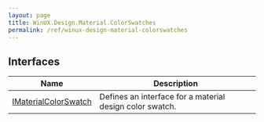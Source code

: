 ```yaml
---
layout: page
title: WinUX.Design.Material.ColorSwatches
permalink: /ref/winux-design-material-colorswatches
---
```


## Interfaces

| Name | Description |
|---|---|
| [IMaterialColorSwatch](winux-design-material-colorswatches-imaterialcolorswatch) | Defines an interface for a material design color swatch. |
